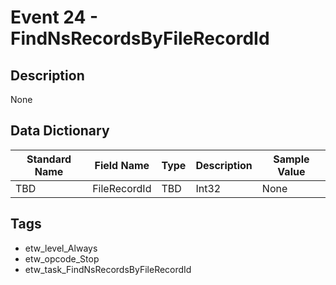 # Event 24 - FindNsRecordsByFileRecordId

## Description
None

## Data Dictionary
|Standard Name|Field Name|Type|Description|Sample Value|
|---|---|---|---|---|
|TBD|FileRecordId|TBD|Int32|None|None|

## Tags
* etw_level_Always
* etw_opcode_Stop
* etw_task_FindNsRecordsByFileRecordId
